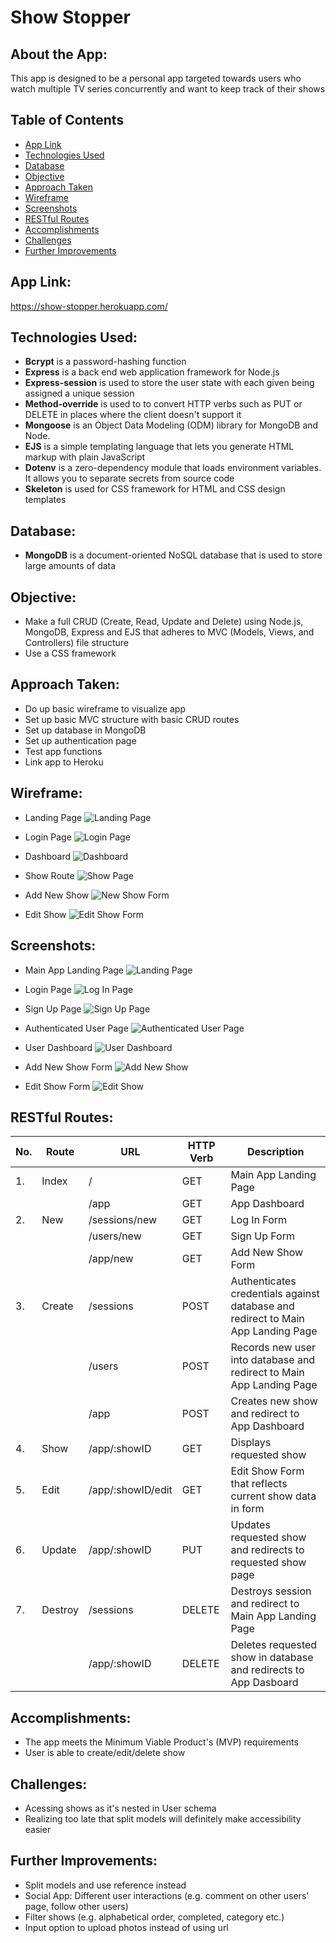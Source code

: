 # Show Stopper

## About the App:

This app is designed to be a personal app targeted towards users who watch multiple TV series concurrently and want to keep track of their shows

## Table of Contents

-   [App Link](https://github.com/cynthiajteo/show-tracker#app-link)
-   [Technologies Used](https://github.com/cynthiajteo/show-tracker#technologies-used)
-   [Database](https://github.com/cynthiajteo/show-tracker#database)
-   [Objective](https://github.com/cynthiajteo/show-tracker#objective)
-   [Approach Taken](https://github.com/cynthiajteo/show-tracker#approach-taken)
-   [Wireframe](https://github.com/cynthiajteo/show-tracker#wireframe)
-   [Screenshots](https://github.com/cynthiajteo/show-tracker#screenshots)
-   [RESTful Routes](https://github.com/cynthiajteo/show-tracker#restful-routes)
-   [Accomplishments](https://github.com/cynthiajteo/show-tracker#accomplishments)
-   [Challenges](https://github.com/cynthiajteo/show-tracker#challenges)
-   [Further Improvements](https://github.com/cynthiajteo/show-tracker#further-improvements)

## App Link:

https://show-stopper.herokuapp.com/

## Technologies Used:

-   **Bcrypt** is a password-hashing function
-   **Express** is a back end web application framework for Node.js
-   **Express-session** is used to store the user state with each given being assigned a unique session
-   **Method-override** is used to to convert HTTP verbs such as PUT or DELETE in places where the client doesn't support it
-   **Mongoose** is an Object Data Modeling (ODM) library for MongoDB and Node.
-   **EJS** is a simple templating language that lets you generate HTML markup with plain JavaScript
-   **Dotenv** is a zero-dependency module that loads environment variables. It allows you to separate secrets from source code
-   **Skeleton** is used for CSS framework for HTML and CSS design templates

## Database:

-   **MongoDB** is a document-oriented NoSQL database that is used to store large amounts of data

## Objective:

-   Make a full CRUD (Create, Read, Update and Delete) using Node.js, MongoDB, Express and EJS that adheres to MVC (Models, Views, and Controllers) file structure
-   Use a CSS framework

## Approach Taken:

-   Do up basic wireframe to visualize app
-   Set up basic MVC structure with basic CRUD routes
-   Set up database in MongoDB
-   Set up authentication page
-   Test app functions
-   Link app to Heroku

## Wireframe:

-   Landing Page
    ![Landing Page](img/wireframe/main.png)

-   Login Page
    ![Login Page](img/wireframe/login.png)

-   Dashboard
    ![Dashboard](img/wireframe/dashboard.png)

-   Show Route
    ![Show Page](img/wireframe/show.png)

-   Add New Show
    ![New Show Form](img/wireframe/new.png)

-   Edit Show
    ![Edit Show Form](img/wireframe/edit.png)

## Screenshots:

-   Main App Landing Page
    ![Landing Page](img/screenshots/landing.png)

-   Login Page
    ![Log In Page](img/screenshots/log-in.png)

-   Sign Up Page
    ![Sign Up Page](img/screenshots/sign-up.png)

-   Authenticated User Page
    ![Authenticated User Page](img/screenshots/authenticated.png)

-   User Dashboard
    ![User Dashboard](img/screenshots/dashboard.png)

-   Add New Show Form
    ![Add New Show](img/screenshots/add-show.png)

-   Edit Show Form
    ![Edit Show](img/screenshots/edit-show.png)

## RESTful Routes:

| No. | Route   | URL               | HTTP Verb | Description                                                                      |
| --- | ------- | ----------------- | --------- | -------------------------------------------------------------------------------- |
| 1.  | Index   | /                 | GET       | Main App Landing Page                                                            |
|     |         | /app              | GET       | App Dashboard                                                                    |
| 2.  | New     | /sessions/new     | GET       | Log In Form                                                                      |
|     |         | /users/new        | GET       | Sign Up Form                                                                     |
|     |         | /app/new          | GET       | Add New Show Form                                                                |
| 3.  | Create  | /sessions         | POST      | Authenticates credentials against database and redirect to Main App Landing Page |
|     |         | /users            | POST      | Records new user into database and redirect to Main App Landing Page             |
|     |         | /app              | POST      | Creates new show and redirect to App Dashboard                                   |
| 4.  | Show    | /app/:showID      | GET       | Displays requested show                                                          |
| 5.  | Edit    | /app/:showID/edit | GET       | Edit Show Form that reflects current show data in form                           |
| 6.  | Update  | /app/:showID      | PUT       | Updates requested show and redirects to requested show page                      |
| 7.  | Destroy | /sessions         | DELETE    | Destroys session and redirect to Main App Landing Page                           |
|     |         | /app/:showID      | DELETE    | Deletes requested show in database and redirects to App Dasboard                 |

## Accomplishments:

-   The app meets the Minimum Viable Product's (MVP) requirements
-   User is able to create/edit/delete show

## Challenges:

-   Acessing shows as it's nested in User schema
-   Realizing too late that split models will definitely make accessibility easier

## Further Improvements:

-   Split models and use reference instead
-   Social App: Different user interactions (e.g. comment on other users' page, follow other users)
-   Filter shows (e.g. alphabetical order, completed, category etc.)
-   Input option to upload photos instead of using url
